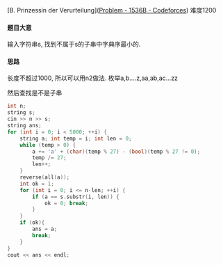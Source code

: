 [B. Prinzessin der Verurteilung]([Problem - 1536B - Codeforces](https://codeforces.com/problemset/problem/1536/B)) 难度1200

#### 题目大意

输入字符串s, 找到不属于s的子串中字典序最小的.

#### 思路

长度不超过1000, 所以可以用n2做法. 枚举a,b....z,aa,ab,ac...zz

然后查找是不是子串

```c++
int n;
string s;
cin >> n >> s;
string ans;
for (int i = 0; i < 5000; ++i) {
    string a; int temp = i; int len = 0;
    while (temp > 0) {
        a += 'a' + (char)(temp % 27) - (bool)(temp % 27 != 0);
        temp /= 27;
        len++;
    }
    reverse(all(a));
    int ok = 1;
    for (int i = 0; i <= n-len; ++i) {
        if (a == s.substr(i, len)) {
            ok = 0; break;
        }
    }
    if (ok){
        ans = a;
        break;
    }
}
cout << ans << endl;
```

